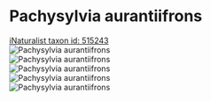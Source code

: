 
Pachysylvia aurantiifrons
=========================
  
[iNaturalist taxon id: 515243](https://www.inaturalist.org/taxa/515243)  
![Pachysylvia aurantiifrons](https://inaturalist-open-data.s3.amazonaws.com/photos/241691460/medium.jpeg)  
![Pachysylvia aurantiifrons](https://inaturalist-open-data.s3.amazonaws.com/photos/241691451/medium.jpeg)  
![Pachysylvia aurantiifrons](https://inaturalist-open-data.s3.amazonaws.com/photos/241691351/medium.jpeg)  
![Pachysylvia aurantiifrons](https://inaturalist-open-data.s3.amazonaws.com/photos/241691355/medium.jpeg)  
![Pachysylvia aurantiifrons](https://inaturalist-open-data.s3.amazonaws.com/photos/241691366/medium.jpeg)